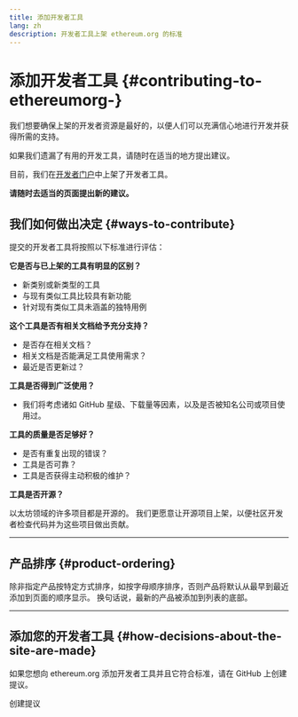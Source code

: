```yaml
---
title: 添加开发者工具
lang: zh
description: 开发者工具上架 ethereum.org 的标准
---
```


# 添加开发者工具 \{#contributing-to-ethereumorg-}

我们想要确保上架的开发者资源是最好的，以便人们可以充满信心地进行开发并获得所需的支持。

如果我们遗漏了有用的开发工具，请随时在适当的地方提出建议。

目前，我们在[开发者门户](/developers/)中上架了开发者工具。

**请随时去适当的页面提出新的建议。**

## 我们如何做出决定 \{#ways-to-contribute}

提交的开发者工具将按照以下标准进行评估：

**它是否与已上架的工具有明显的区别？**

- 新类别或新类型的工具
- 与现有类似工具比较具有新功能
- 针对现有类似工具未涵盖的独特用例

**这个工具是否有相关文档给予充分支持？**

- 是否存在相关文档？
- 相关文档是否能满足工具使用需求？
- 最近是否更新过？

**工具是否得到广泛使用？**

- 我们将考虑诸如 GitHub 星级、下载量等因素，以及是否被知名公司或项目使用过。

**工具的质量是否足够好？**

- 是否有重复出现的错误？
- 工具是否可靠？
- 工具是否获得主动积极的维护？

**工具是否开源？**

以太坊领域的许多项目都是开源的。 我们更愿意让开源项目上架，以便社区开发者检查代码并为这些项目做出贡献。

---

## 产品排序 \{#product-ordering}

除非指定产品按特定方式排序，如按字母顺序排序，否则产品将默认从最早到最近添加到页面的顺序显示。 换句话说，最新的产品被添加到列表的底部。

---

## 添加您的开发者工具 \{#how-decisions-about-the-site-are-made}

如果您想向 ethereum.org 添加开发者工具并且它符合标准，请在 GitHub 上创建提议。

<ButtonLink to="https://github.com/ethereum/ethereum-org-website/issues/new?assignees=&labels=Type%3A+Feature&template=suggest_dev_tool.md&title=">
  创建提议
</ButtonLink>
